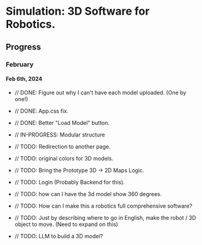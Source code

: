 # Simulation: 3D Software for Robotics.



## Progress

### February
#### Feb 6th, 2024 
- // DONE: Figure out why I can't have each model uploaded. (One by one!)
- // DONE: App.css fix. 
- // DONE: Better "Load Model" button.
- // IN-PROGRESS: Modular structure 

- // TODO: Redirection to another page. 
- // TODO: original colors for 3D models. 
- // TODO: Bring the Prototype 3D -> 2D Maps Logic. 
- // TODO: Login (Probably Backend for this). 
- // TODO: how can I have the 3d model show 360 degrees. 
- // TODO: How can I make this a robotics full comprehensive software?
- // TODO: Just by describing where to go in English, make the robot / 3D object to move. (Need to expand on this)
- // TODO: LLM to build a 3D model?
